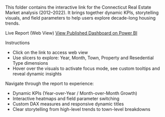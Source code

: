 This folder contains the interactive link for the Connecticut Real Estate Market analysis (2012–2022). It brings together dynamic KPIs, storytelling visuals, and field parameters to help users explore decade-long housing trends.

Live Report (Web View)
[View Published Dashboard on Power BI](https://app.powerbi.com/view?r=eyJrIjoiYTRiYzNhNTYtNzBiNS00MzRlLWFlZDAtNmZlNDk5ZGM4YmE5IiwidCI6ImY0ZTI5ODFhLWVlMjctNDhkZi05NDM1LWM0NmJiZDRmMWU3ZCJ9)

Instructions
- Click on the link to access web view
- Use slicers to explore: Year, Month, Town, Property and Resedential Type dimensions
- Hover over the visuals to activate focus mode, see custom tooltips and reveal dynamic insights

Navigate through the report to experience: 
- Dynamic KPIs (Year-over-Year / Month-over-Month Growth)
- Interactive heatmaps and field parameter switching
- Custom DAX measures and responsive dynamic titles
- Clear storytelling from high-level trends to town-level breakdowns
